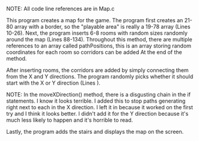 NOTE: All code line references are in Map.c

This program creates a map for the game. The program first creates an 21-80 array with a border, so the "playable area" 
is really a 19-78 array (Lines 10-26). Next, the program inserts 6-8 rooms with random sizes randomly around the map (Lines 88-134).
Throughout this method, there are multiple references to an array called pathPositions, this is an array storing random coordinates for 
each room so corridors can be added At the end of the method.

After inserting rooms, the corridors are added by simply connecting them from the X and Y directions. The program randomly picks
whether it should start with the X or Y direction (Lines ).

NOTE: In the moveXDirection() method, there is a disgusting chain in the if statements. I know it looks terrible. I
added this to stop paths generating right next to each in the X direction. I left it in because it worked on the first try
and I think it looks better. I didn't add it for the Y direction because it's much less likely to happen and it's horrible to read.

Lastly, the program adds the stairs and displays the map on the screen.
